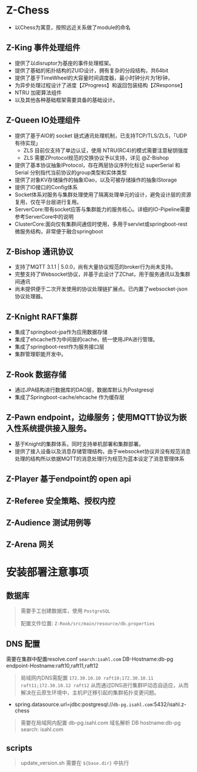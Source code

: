 # Z-Chess

* 以Chess为寓意，按照远近关系做了module的命名

## Z-King 事件处理组件

* 提供了以disruptor为基座的事件处理框架。
* 提供了基础的拓扑结构的ZUID设计，拥有复杂的分段结构，共64bit
* 提供了基于TimeWheel的大容量时间调度器，最小时钟分片为1秒钟，
* 为异步处理过程设计了进度【ZProgress】和返回包装结构【ZResponse】
* NTRU 加密算法组件
* 以及其他各种基础框架需要具备的基础设计。

## Z-Queen IO处理组件

* 提供了基于AIO的 socket 链式通讯处理机制，已支持TCP/TLS/ZLS，「UDP有待实现」
    * ZLS 目前仅支持了单边认证，使用 NTRU(RC4)的模式需要注意秘钥强度
    * ZLS 需要ZProtocol规范的交换协议予以支持，详见 @Z-Bishop
* 提供了基本协议抽象IProtocol，存在两层协议序列化标记 superSerial 和 Serial 分别指代当前协议的group类型和实体类型
* 提供了对象KV存储操作的抽象IDao，以及可被存储操作的抽象IStorage
* 提供了IO接口的Config体系
* Socket体系对服务与集群处理使用了隔离处理单元的设计，避免设计层的资源复用，仅在平台层进行复用。
* ServerCore:带有socket应答与集群能力的服务核心。详细的IO-Pipeline需要参考ServerCore中的说明
* ClusterCore:面向仅有集群间通信时使用，多用于servlet或springboot-rest微服务结构，非常便于融合springboot

## Z-Bishop 通讯协议

* 支持了MQTT 3.1.1 | 5.0.0，尚有大量协议规范的broker行为尚未支持。
* 完整支持了Websocket协议，并基于此设计了ZChat，用于服务通讯以及集群间通讯
* 尚未提供便于二次开发使用的协议处理链扩展点。已内置了websocket-json协议处理器。

## Z-Knight RAFT集群

* 集成了springboot-jpa作为应用数据存储
* 集成了ehcache作为中间层的cache，统一使用JPA进行管理。
* 集成了springboot-rest作为服务接口层
* 集群管理职能开发中。

## Z-Rook 数据存储

* 通过JPA结构进行数据库的DAO层，数据库默认为Postgresql
* 集成了Springboot-cache/ehcache 作为缓存层

## Z-Pawn endpoint，边缘服务；使用MQTT协议为嵌入性系统提供接入服务。

* 基于Knight的集群体系，同时支持单机部署和集群部署。
* 提供了接入设备以及消息存储管理结构，由于websocket协议并没有规范消息处理的结构所以依据MQTT的消息处理行为规范为蓝本设定了消息管理体系

## Z-Player 基于endpoint的 open api

## Z-Referee 安全策略、授权内控

## Z-Audience 测试用例等

## Z-Arena 网关

# 安装部署注意事项

## 数据库

> 需要手工创建数据库，使用 `PostgreSQL`
>
> 配置文件位置: `Z-Rook/src/main/resource/db.properties`

## DNS 配置

需要在集群中配置resolve.conf `search:isahl.com`
DB-Hostname:db-pg endpoint-Hostname:raft10,raft11,raft12
> 局域网内DNS需配置 `172.30.10.10 raft10;172.30.10.11 raft11;172.30.10.12 raft12`
从而通过DNS进行集群IP动态自适应，从而解决在云原生环境中，主机IP迁移引起的集群拓扑变更问题。

* spring.datasource.url=jdbc:postgresql://`db-pg.isahl.com`:5432/isahl.z-chess

> 需要在局域网内配置 db-pg.isahl.com 域名解析 DB hostname:db-pg search: isahl.com

## scripts

> update_version.sh 需要在 `${base.dir}` 中执行 
